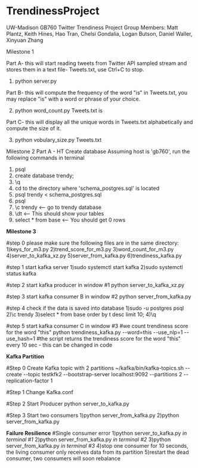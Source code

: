 # TrendinessProject
UW-Madison GB760 Twitter Trendiness Project
Group Members: Matt Plantz, Keith Hines, Hao Tran, Chelsi Gondalia, Logan Butson, Daniel Waller, Xinyuan Zhang

Milestone 1

Part A- this will start reading tweets from Twitter API sampled stream and stores them in a text file- Tweets.txt, use Ctrl+C to stop. 
1) python server.py 

Part B- this will compute the frequency of the word "is" in Tweets.txt, you may replace "is" with a word or phrase of your choice. 

2) python word_count.py Tweets.txt is

Part C- this will display all the unique words in Tweets.txt alphabetically and compute the size of it. 

3) python vobulary_size.py Tweets.txt

Milestone 2 Part A - HT
Create database 
Assuming host is 'gb760', run the following commands in terminal 
1) psql
2) create database trendy;
3) \q
4) cd to the directory where 'schema_postgres.sql' is located
5) psql trendy < schema_postgres.sql
6) psql
7) \c trendy <-- go to trendy database
8) \dt  <-- This should show your tables
9) select * from base <-- You should get 0 rows 

**Milestone 3**

#step 0
please make sure the following files are in the same directory:
1)keys_for_m3.py
2)trend_score_for_m3.py
3)word_count_for_m3.py
4)server_to_kafka_xz.py
5)server_from_kafka.py
6)trendiness_kafka.py

#step 1 start kafka server
1)sudo systemctl start kafka
2)sudo systemctl status kafka

#step 2 start kafka producer in window #1
python server_to_kafka_xz.py

#step 3 start kafka consumer B in window #2
python server_from_kafka.py

#step 4 check if the data is saved into database
1)sudo -u postgres psql
2)\c trendy
3)select * from base order by t desc limit 10;
4)\q

#step 5 start kafka consumer C in window #3
#we count trendiness score for the word "this"
python trendiness_kafka.py --word=this --use_nlp=1 --use_hash=1
#the script returns the trendiness score for the word "this" every 10 sec - this can be changed in code

**Kafka Partition**

#Step 0 Create Kafka topic with 2 partitions
~/kafka/bin/kafka-topics.sh --create --topic testkfk2 --bootstrap-server
localhost:9092 --partitions 2 --replication-factor 1

#Step 1 Change Kafka.conf

#Step 2 Start Producer
python server_to_kafka.py

#Step 3 Start two consumers
1)python server_from_kafka.py
2)python server_from_kafka.py

**Failure Resilience** #Single consumer error
1)python server_to_kafka.py *in terminal #1*
2)python server_from_kafka.py *in terminal #2*
3)python server_from_kafka.py *in terminal #3*
4)stop one consumer for 10 seconds, the living consumer only receives data from its partition
5)restart the dead consumer, two consumers will soon rebalance





